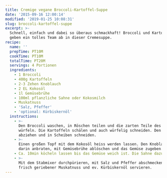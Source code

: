 ```yaml
---
title: Cremige vegane Broccoli-Kartoffel-Suppe
date: '2015-09-16 12:00:14'
modified: '2019-01-25 10:08:31'
slug: broccoli-kartoffel-suppe
excerpt: >-
  Schnell, einfach und dabei so überaus schmackhaft! Broccoli und Kartoffeln
  geben ein tolles Team ab in dieser Cremesuppe.
recipe:
  name: ''
  prepTime: PT10M
  cookTime: PT10M
  totalTime: PT20M
  servings: 4 Portionen
  ingredients:
    - 1 Broccoli
    - 400g Kartoffeln
    - 2-3 Zehen Knoblauch
    - 2 EL Kokosöl
    - 1l Gemüsebrühe
    - 100ml pflanzliche Sahne oder Kokosmilch
    - Muskatnuss
    - 'Salz, Pfeffer'
    - 'optional: Kürbiskernöl'
  instructions:
    - >-
      Den Broccoli waschen, in Röschen teilen und die zarten Teile des Strunks
      würfeln. Die Kartoffeln schälen und auch würfelig schneiden. Den Knoblauch
      abziehen und in Scheiben schneiden.
    - >-
      Einen großen Topf mit dem Kokosöl heiss werden lassen. Den Knoblauch kurz
      darin anbraten, mit Gemüsebrühe ablöschen und das Gemüse zugeben.
    - Ca. 10min köcheln lassen bis das Gemüse weich ist. Die Sahne dazugeben.
    - >-
      Mit dem Stabmixer durchpürieren, mit Salz und Pfeffer abschmecken und mit
      frisch geriebener Muskatnuss und ev. Kürbiskernöl servieren.
---
```



